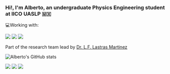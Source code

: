 ### Hi!, I'm Alberto, an undergraduate Physics Engineering student at IICO UASLP :mexico:
:computer:Working with:

<a><img src="https://img.shields.io/badge/Ubuntu-E95420?style=for-the-badge&logo=ubuntu&logoColor=white"/><a/>
<a><img src="https://img.shields.io/badge/Python-14354C?style=for-the-badge&logo=python&logoColor=white"/><a/>
<a><img src="https://img.shields.io/badge/Jupyter-F37626.svg?&style=for-the-badge&logo=Jupyter&logoColor=white"/><a/>
  
Part of the research team lead by [Dr. L.F. Lastras Martinez](https://github.com/lflm-spectra-labs-iico)

  
![Alberto's GitHub stats](https://github-readme-stats.vercel.app/api?username=AlbertoSegura24&show_icons=true&theme=dark)


<a href="https://instagram.com/gael_alberto2001"><img src="https://img.shields.io/badge/instagram-E4405F.svg?style=for-the-badge&logo=instagram&logoColor=white"/></a>
<a href="https://twitter.com/Alberto_Segura5"><img src="https://img.shields.io/badge/twitter-1DA1F2.svg?style=for-the-badge&logo=twitter&logoColor=white"/></a>
<a href="mailto:gaelmosco6@gmail.com"><img src="https://img.shields.io/badge/Gmail-D14836?style=for-the-badge&logo=gmail&logoColor=white"/></a>
